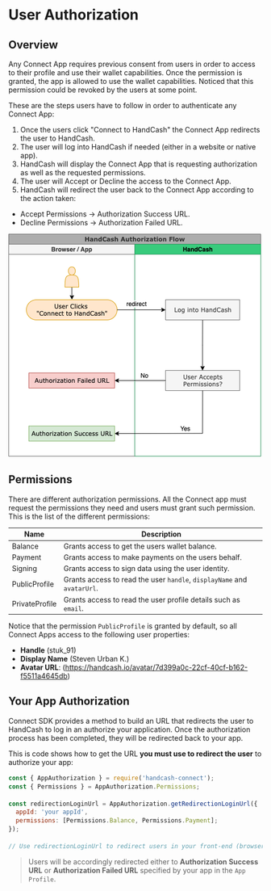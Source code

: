 # User Authorization

## Overview

Any Connect App requires previous consent from users in order to access to their profile and use their wallet capabilities. Once the permission is granted, the app is allowed to use the wallet capabilities. Noticed that this permission could be revoked by the users at some point.

These are the steps users have to follow in order to authenticate any Connect App:

1. Once the users click "Connect to HandCash" the Connect App redirects the user to HandCash.
2. The user will log into HandCash if needed (either in a website or native app).
3. HandCash will display the Connect App that is requesting authorization as well as the requested permissions.
4. The user will Accept or Decline the access to the Connect App.
5. HandCash will redirect the user back to the Connect App according to the action taken:

- Accept Permissions -> Authorization Success URL.
- Decline Permissions -> Authorization Failed URL.

![HandCash Authorization Flow](/../resources/images/handcash-connect-auth-flow.png)

## Permissions

There are different authorization permissions. All the Connect app must request the permissions they need and users must grant such permission. This is the list of the different permissions:

| Name           | Description                                                             |
| -------------- | ----------------------------------------------------------------------- |
| Balance        | Grants access to get the users wallet balance.                          |
| Payment        | Grants access to make payments on the users behalf.                     |
| Signing        | Grants access to sign data using the user identity.                     |
| PublicProfile  | Grants access to read the user `handle`, `displayName` and `avatarUrl`. |
| PrivateProfile | Grants access to read the user profile details such as `email`.         |

Notice that the permission `PublicProfile` is granted by default, so all Connect Apps access to the following user properties:

- **Handle** (stuk_91)
- **Display Name** (Steven Urban K.)
- **Avatar URL**: (https://handcash.io/avatar/7d399a0c-22cf-40cf-b162-f5511a4645db)

## Your App Authorization

Connect SDK provides a method to build an URL that redirects the user to HandCash to log in an authorize your application. Once the authorization process has been completed, they will be redirected back to your app.

This is code shows how to get the URL **you must use to redirect the user** to authorize your app:

```javascript
const { AppAuthorization } = require('handcash-connect');
const { Permissions } = AppAuthorization.Permissions;

const redirectionLoginUrl = AppAuthorization.getRedirectionLoginUrl({
  appId: 'your appId',
  permissions: [Permissions.Balance, Permissions.Payment];
});

// Use redirectionLoginUrl to redirect users in your front-end (browser, native app, ...).

```

> Users will be accordingly redirected either to **Authorization Success URL** or **Authorization Failed URL** specified by your app in the `App Profile`.
